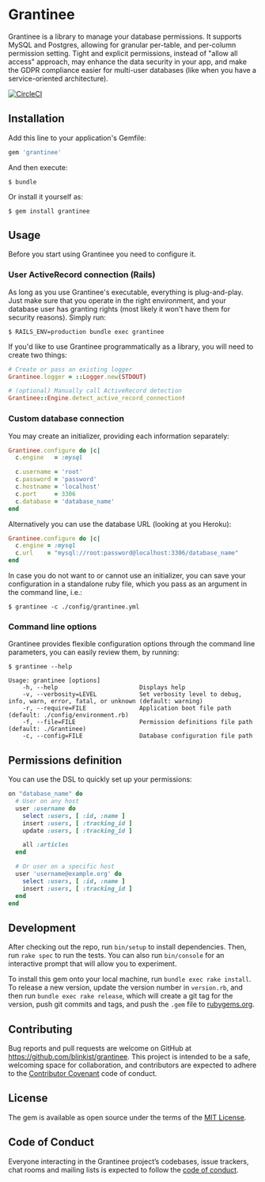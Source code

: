 # Grantinee

Grantinee is a library to manage your database permissions. It supports MySQL and Postgres, allowing for granular per-table, and per-column permission setting. Tight and explicit permissions, instead of "allow all access" approach, may enhance the data security in your app, and make the GDPR compliance easier for multi-user databases (like when you have a service-oriented architecture).

[![CircleCI](https://circleci.com/gh/blinkist/grantinee/tree/master.svg?style=svg)](https://circleci.com/gh/blinkist/grantinee/tree/master)

## Installation

Add this line to your application's Gemfile:

```ruby
gem 'grantinee'
```

And then execute:

    $ bundle

Or install it yourself as:

    $ gem install grantinee

## Usage

Before you start using Grantinee you need to configure it.

### User ActiveRecord connection (Rails)

As long as you use Grantinee's executable, everything is plug-and-play. Just make sure that you operate in the right environment, and your database user has granting rights (most likely it won't have them for security reasons). Simply run:

    $ RAILS_ENV=production bundle exec grantinee

If you'd like to use Grantinee programmatically as a library, you will need to create two things:

```ruby
# Create or pass an existing logger
Grantinee.logger = ::Logger.new(STDOUT)

# (optional) Manually call ActiveRecord detection
Grantinee::Engine.detect_active_record_connection!
```

### Custom database connection

You may create an initializer, providing each information separately:

```ruby
Grantinee.configure do |c|
  c.engine   = :mysql

  c.username = 'root'
  c.password = 'password'
  c.hostname = 'localhost'
  c.port     = 3306
  c.database = 'database_name'
end
```

Alternatively you can use the database URL (looking at you Heroku):

```ruby
Grantinee.configure do |c|
  c.engine = :mysql
  c.url    = "mysql://root:password@localhost:3306/database_name"
end
```

In case you do not want to or cannot use an initializer, you can save your configuration in a standalone ruby file, which you pass as an argument in the command line, i.e.:

    $ grantinee -c ./config/grantinee.yml

### Command line options

Grantinee provides flexible configuration options through the command line parameters, you can easily review them, by running:

    $ grantinee --help

```
Usage: grantinee [options]
    -h, --help                       Displays help
    -v, --verbosity=LEVEL            Set verbosity level to debug, info, warn, error, fatal, or unknown (default: warning)
    -r, --require=FILE               Application boot file path (default: ./config/environment.rb)
    -f, --file=FILE                  Permission definitions file path (default: ./Grantinee)
    -c, --config=FILE                Database configuration file path
```

## Permissions definition

You can use the DSL to quickly set up your permissions:

```ruby
on "database_name" do
  # User on any host
  user :username do
    select :users, [ :id, :name ]
    insert :users, [ :tracking_id ]
    update :users, [ :tracking_id ]

    all :articles
  end

  # Or user on a specific host
  user 'username@example.org' do
    select :users, [ :id, :name ]
    insert :users, [ :tracking_id ]
  end
end

```

## Development

After checking out the repo, run `bin/setup` to install dependencies. Then, run `rake spec` to run the tests. You can also run `bin/console` for an interactive prompt that will allow you to experiment.

To install this gem onto your local machine, run `bundle exec rake install`. To release a new version, update the version number in `version.rb`, and then run `bundle exec rake release`, which will create a git tag for the version, push git commits and tags, and push the `.gem` file to [rubygems.org](https://rubygems.org).

## Contributing

Bug reports and pull requests are welcome on GitHub at https://github.com/blinkist/grantinee. This project is intended to be a safe, welcoming space for collaboration, and contributors are expected to adhere to the [Contributor Covenant](http://contributor-covenant.org) code of conduct.

## License

The gem is available as open source under the terms of the [MIT License](https://opensource.org/licenses/MIT).

## Code of Conduct

Everyone interacting in the Grantinee project’s codebases, issue trackers, chat rooms and mailing lists is expected to follow the [code of conduct](https://github.com/[USERNAME]/grantinee/blob/master/CODE_OF_CONDUCT.md).

